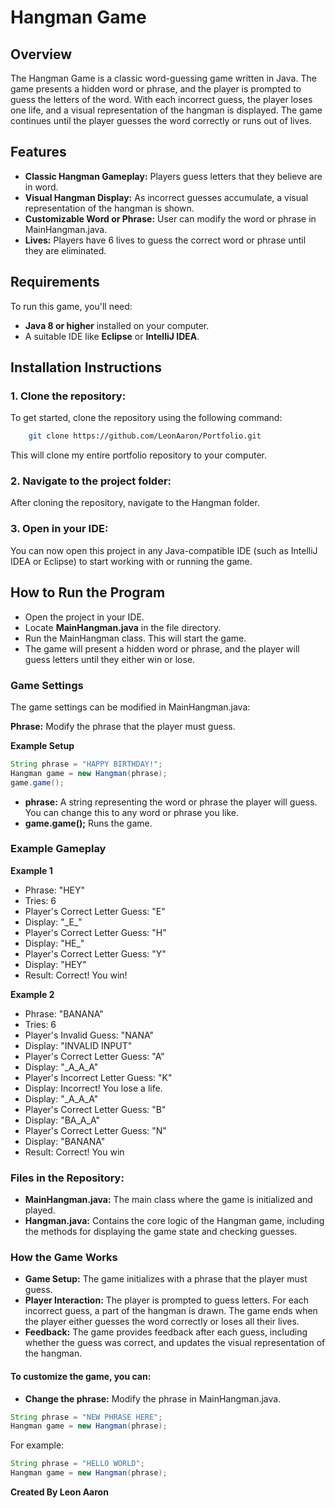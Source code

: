 # Hangman Game

## Overview
The Hangman Game is a classic word-guessing game written in Java. The game presents a hidden word or phrase, and the player is prompted to guess the letters of the word. With each incorrect guess, the player loses one life, and a visual representation of the hangman is displayed. The game continues until the player guesses the word correctly or runs out of lives.

## Features
- **Classic Hangman Gameplay:** Players guess letters that they believe are in word.
- **Visual Hangman Display:** As incorrect guesses accumulate, a visual representation of the hangman is shown.
- **Customizable Word or Phrase:** User can modify the word or phrase in MainHangman.java.
- **Lives:** Players have 6 lives to guess the correct word or phrase until they are eliminated.

## Requirements
To run this game, you'll need:
- **Java 8 or higher** installed on your computer.
- A suitable IDE like **Eclipse** or **IntelliJ IDEA**.
  
## Installation Instructions

### 1. Clone the repository:

To get started, clone the repository using the following command:

```bash 
    git clone https://github.com/LeonAaron/Portfolio.git
 ```

This will clone my entire portfolio repository to your computer.

### 2. Navigate to the project folder:

After cloning the repository, navigate to the Hangman folder.

### 3. Open in your IDE:

You can now open this project in any Java-compatible IDE (such as IntelliJ IDEA or Eclipse) to start working with or running the game.  

## How to Run the Program
- Open the project in your IDE.
- Locate **MainHangman.java** in the file directory.
- Run the MainHangman class. This will start the game.
- The game will present a hidden word or phrase, and the player will guess letters until they either win or lose.
  
### Game Settings
The game settings can be modified in MainHangman.java:  

**Phrase:** Modify the phrase that the player must guess. 

**Example Setup**
```java
String phrase = "HAPPY BIRTHDAY!";
Hangman game = new Hangman(phrase);
game.game();
```

- **phrase:** A string representing the word or phrase the player will guess. You can change this to any word or phrase you like.
- **game.game();** Runs the game.

### Example Gameplay  

**Example 1**  
- Phrase: "HEY"
- Tries: 6
- Player's Correct Letter Guess: "E"
- Display: "\_E_"
- Player's Correct Letter Guess: "H"
- Display: "HE_"
- Player's Correct Letter Guess: "Y"
- Display: "HEY"
- Result: Correct! You win!  

**Example 2**  
- Phrase: "BANANA"
- Tries: 6
- Player's Invalid Guess: "NANA"
- Display: "INVALID INPUT"
- Player's Correct Letter Guess: "A"
- Display: "\_A_A_A"
- Player's Incorrect Letter Guess: "K"
- Display: Incorrect! You lose a life.
- Display: "\_A_A_A"
- Player's Correct Letter Guess: "B"
- Display: "BA_A_A"
- Player's Correct Letter Guess: "N"
- Display: "BANANA"
- Result: Correct! You win

### Files in the Repository:
- **MainHangman.java:** The main class where the game is initialized and played.
- **Hangman.java:** Contains the core logic of the Hangman game, including the methods for displaying the game state and checking guesses.

### How the Game Works  

- **Game Setup:** The game initializes with a phrase that the player must guess.
- **Player Interaction:** The player is prompted to guess letters. For each incorrect guess, a part of the hangman is drawn. The game ends when the player either guesses the word correctly or loses all their lives.
- **Feedback:** The game provides feedback after each guess, including whether the guess was correct, and updates the visual representation of the hangman.
  

#### To customize the game, you can:

- **Change the phrase:** Modify the phrase in MainHangman.java.

```java
String phrase = "NEW PHRASE HERE";
Hangman game = new Hangman(phrase);
```
For example:

```java
String phrase = "HELLO WORLD";
Hangman game = new Hangman(phrase);
```

**Created By Leon Aaron**

